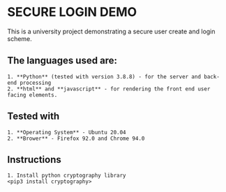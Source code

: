 # SECURE LOGIN DEMO

This is a university project demonstrating a secure user create and login scheme. 

## The languages used are:
	1. **Python** (tested with version 3.8.8) - for the server and back-end processing
	2. **html** and **javascript** - for rendering the front end user facing elements.
	
## Tested with
	1. **Operating System** - Ubuntu 20.04
	2. **Brower** - Firefox 92.0 and Chrome 94.0
	
## Instructions
	1. Install python cryptography library
	<pip3 install cryptography>
